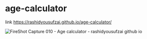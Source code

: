 # age-calculator

link https://rashidyousufzai.github.io/age-calculator/

![FireShot Capture 010 - Age calculator - rashidyousufzai github io](https://user-images.githubusercontent.com/106462341/193511095-4310be33-b964-4b20-80bf-959db88232e8.png)
